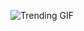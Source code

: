 
<!-- GIF_SECTION -->
![Trending GIF](https://media3.giphy.com/media/v1.Y2lkPThiYjIxNzcyN2Z3aThkb3gzdnE0ejJybXV2M2JqNmRwa2NsNDd1dTVqYzJxYWl1ZSZlcD12MV9naWZzX3NlYXJjaCZjdD1n/M0LSVgFzV8x86iQonb/giphy.gif)
<!-- END_GIF_SECTION -->
